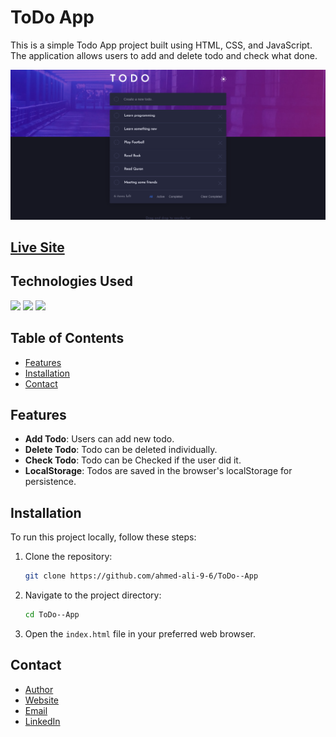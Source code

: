# ToDo App

This is a simple Todo App project built using HTML, CSS, and JavaScript. The application allows users to add and delete todo and check what done.

<img src="./images/todo app.png" alt="Todo App image">

## [Live Site](https://ahmed-ali-9-6.github.io/ToDo--App/)

## Technologies Used

<img src="https://img.icons8.com/color/48/000000/html.png"/> 
<img src="https://img.icons8.com/color/48/000000/css.png"/>
<img src="https://img.icons8.com/color/48/000000/javascript.png"/>

## Table of Contents

- [Features](#features)
- [Installation](#installation)
- [Contact](#contact)

## Features

- **Add Todo**: Users can add new todo.
- **Delete Todo**: Todo can be deleted individually.
- **Check Todo**: Todo can be Checked if the user did it.
- **LocalStorage**: Todos are saved in the browser's localStorage for persistence.

## Installation

To run this project locally, follow these steps:

1. Clone the repository:

   ```bash
   git clone https://github.com/ahmed-ali-9-6/ToDo--App
   ```

2. Navigate to the project directory:

   ```bash
   cd ToDo--App
   ```

3. Open the `index.html` file in your preferred web browser.

## Contact

- [Author](https://github.com/ahmed-ali-9-6)
- [Website](https://ahmed-ali-9-6.github.io/My-Portfolio/)
- [Email](mailto:ahmed.ali.hassan108@gmail.com)
- [LinkedIn](https://www.linkedin.com/in/ahmed-ali-993011215/)
